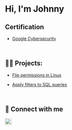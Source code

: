 <h1> Hi, I'm Johnny </h2>

<h2> Certification</h2>

- [Google Cybersecurity](https://www.coursera.org/account/accomplishments/professional-cert/Z3HYNX3VV8L9)
<br />

<h2>👨‍💻 Projects:</h2>

- [Flie permissions in Linux](https://github.com/yamikageARMY/FilePermissionLab/blob/main/README.md)

- [Apply filters to SQL queries](https://github.com/yamikageARMY/ApplyfilterstoSQLqueries/blob/main/README.md)

<br /> 

<h2>🤳 Connect with me</h2>

[<img align="left" alt="JohnnyNguyen | LinkedIn" width="22px" src="https://cdn.jsdelivr.net/npm/simple-icons@v3/icons/linkedin.svg" />][linkedin]

[linkedin]: https://linkedin.com/in/joshmadakor
